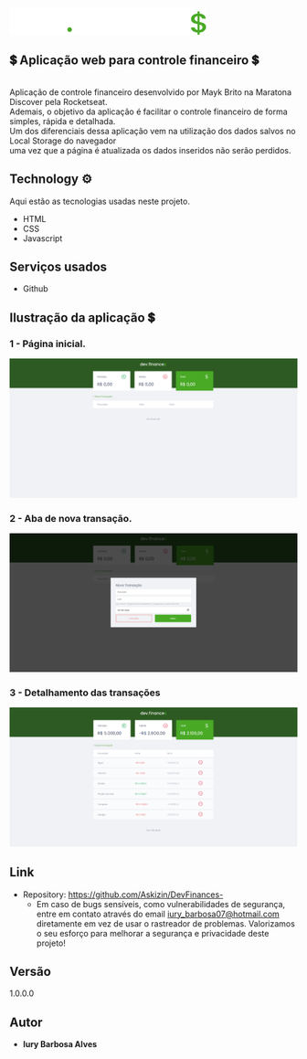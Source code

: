 ![Logo of the project](https://github.com/Askizin/DevFinances-/blob/master/assets/logo.svg)


## 💲 Aplicação web para controle financeiro 💲
<br />
Aplicação de controle financeiro desenvolvido por Mayk Brito na Maratona Discover pela Rocketseat. <br />
Ademais, o objetivo da aplicação é facilitar o controle financeiro de forma simples, rápida e detalhada. <br />
Um dos diferenciais dessa aplicação vem na utilização dos dados salvos no Local Storage do navegador<br />
uma vez que a página é atualizada os dados inseridos não serão perdidos.

## Technology ⚙️

Aqui estão as tecnologias usadas neste projeto.

* HTML
* CSS
* Javascript

## Serviços usados

* Github

## Ilustração da aplicação 💲

### 1 - Página inicial.

![Homepage image](https://github.com/Askizin/DevFinances-/blob/master/public/home.png)

### 2 - Aba de nova transação.

![Transicions](https://github.com/Askizin/DevFinances-/blob/master/public/aba%20de%20transacao.png)

### 3 - Detalhamento das transações

![DetalhesTransicions](https://github.com/Askizin/DevFinances-/blob/master/public/detalhesDasTransacoes.png)

## Link

  - Repository: https://github.com/Askizin/DevFinances-
    - Em caso de bugs sensíveis, como vulnerabilidades de segurança, entre em contato através do email
      iury_barbosa07@hotmail.com diretamente em vez de usar o rastreador de problemas. Valorizamos o seu esforço
      para melhorar a segurança e privacidade deste projeto!

  ## Versão

  1.0.0.0


  ## Autor

  * **Iury Barbosa Alves** 
